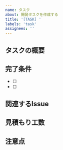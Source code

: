 ```yaml
---
name: タスク
about: 開発タスクを作成する
title: '[TASK] '
labels: 'task'
assignees: ''
---
```


## タスクの概要
<!-- 実行するタスクの内容を説明してください -->

## 完了条件
<!-- タスクが完了したと判断する基準を記載してください -->
- [ ] 
- [ ] 

## 関連するIssue
<!-- 関連するIssueがあれば記載してください -->

## 見積もり工数
<!-- 予想される作業時間を記載してください -->

## 注意点
<!-- 作業上の注意点があれば記載してください -->